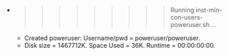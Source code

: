 * >>>>>>>>> Running inst-min-con-users-poweruser.sh ...
  * Created poweruser: Username/pwd = poweruser/poweruser.
  * Disk size = 1467712K. Space Used = 36K. Runtime = 00:00:00:00.
